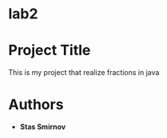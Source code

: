 # lab2
# Project Title
This is my project that realize fractions in java

# Authors

* **Stas Smirnov** 
 

